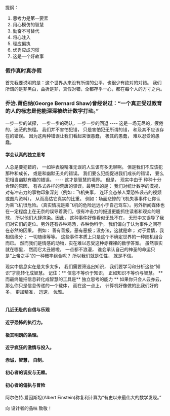 提纲：
1. 思考力是第一要素
2. 用心模仿的智慧
3. 勤奋不可替代
4. 将心注入
5. 理应偏执
6. 优秀应成习惯
7. 这是一个好故事

### 假作真时真亦假
  首先我要说明的是：这个世界从来没有所谓的公平，也很少有绝对的对错。 我们所谓的是非黑白，曲折是非，真假对错，全都存乎一心，都在每个人的方寸之内。 

### 乔治.萧伯纳(George Bernard Shaw)曾经说过：“一个真正受过教育的人的标志是他能深深被统计数字打动。”

一步一步的试探， 一步一步的确认，一步一步的回退 ---- 这是一场无尽的，疲倦的，迷茫的旅程。
我们并不害怕犯错， 只是害怕犯无所谓的错， 和及其不应该存在的错误。 因为这两种错误让我们看起来很愚蠢， 极其的愚蠢， 难以忍受的愚蠢。

#### 学会认真的独立思考
人总是要犯错的， 一如钟表般精准无误的人生该有多无聊啊。  但是我们不应该犯那种和成长， 或是和幽默无关的错误。 我们要么犯能促进我们成长的错误， 要么犯相当幽默有趣的错误。 ---- 这才是智慧的境界。
但是， 现实中由于 种种十分合理的原因， 有各式各样的荒唐的谬误。最明显的是： 我们对统计数字的漠视，对有冲击力的事物印象深刻（例如：飞机失事， 连环变态杀人案恐怖袭击的视频或图片资料）， 从而高估它真实的比重。 例如：场面悲惨的飞机失事事件让你认为乘飞机很危险。（真实情况是乘飞机的危险远远小于自己驾车）。另外新闻媒体也在一定程度上在无奈的误导着我们，很有冲击力的报道更能抓住读者和观众的眼球， 所以他们大肆渲染。因此， 这种事件好像看似无处不在， 无形中又误导了我们对它们的定位。另外还有各种鸡汤，各种伪科学。 我们偏向于认为事件之间存在必然的因果。 例如： 善有善报，恶有恶报；没办法，这就是命； 对于爱情，我相信缘分； 一切随缘等等。 这些事件本质上只是这个不确定世界的一种随机组合而已。 然而我们是情感的动物，实在难以忍受这种赤裸裸的数学答案。 虽然事实就在哪里， 然而它太丑陋啦， 一点都不浪漫， 谁会承认自己的神圣的命运只是“上帝之手”的一种概率组合呢？ 所以我们就是任性， 就是不信。

现实中信息实在是太多太多， 我们需要筛选出知识， 我们要学习和分析这些“知识”才能转化成智慧。
记住：** 信息不等价于知识， 正如知识不等价与智慧。 **
而最终能把信息转化成智慧的工具是** 独立思考的能力 ** 如果你只会人云亦云， 那么你只是信息传递的一个载体， 而在这一点上， 计算机好像做的比我们好的多， 更加精准， 迅速， 优雅。
<br>
<br>

#### 几近无耻的自信与乐观

#### 近乎恐怖的执行力。

#### 极其明朗的条理。

#### 近乎疯狂的激情与投入。

#### 赤诚，智慧， 自制。

#### 初心者的调皮与无赖。

#### 初心者的偏执与冒险


阿尔伯特.爱因斯坦(Albert Einstein)称复利计算为“有史以来最伟大的数学发现。”


向 设计者的品味 致敬！
